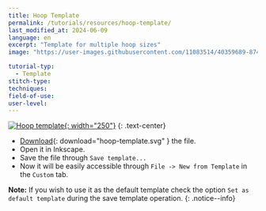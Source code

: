 ```yaml
---
title: Hoop Template
permalink: /tutorials/resources/hoop-template/
last_modified_at: 2024-06-09
language: en
excerpt: "Template for multiple hoop sizes"
image: "https://user-images.githubusercontent.com/11083514/40359689-87495ec8-5dbb-11e8-8ef9-80d4fac89d72.png"

tutorial-typ:
  - Template
stitch-type: 
techniques:
field-of-use:
user-level: 
---
```

[![Hoop template](https://user-images.githubusercontent.com/11083514/40359689-87495ec8-5dbb-11e8-8ef9-80d4fac89d72.png){: width="250"}](/assets/images/tutorials/templates/hoop-template.svg)
{: .text-center}

* [Download](/assets/images/tutorials/templates/hoop-template.svg){: download="hoop-template.svg" } the file.
* Open it in Inkscape.
* Save the file through `Save template...`
* Now it will be easily accessible through `File -> New from Template` in the `Custom` tab.

**Note:** If you wish to use it as the default template check the option `Set as default template` during the save template operation.
{: .notice--info}
